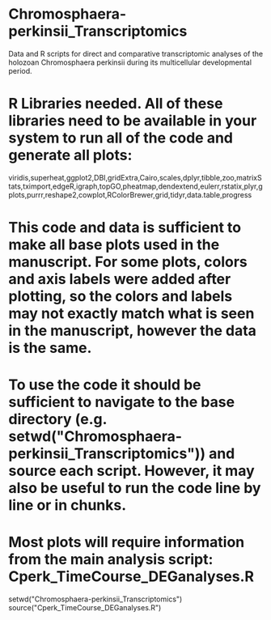 # Chromosphaera-perkinsii_Transcriptomics
Data and R scripts for direct and comparative transcriptomic analyses of the holozoan Chromosphaera perkinsii during its multicellular developmental period.

# R Libraries needed. All of these libraries need to be available in your system to run all of the code and generate all plots:
viridis,superheat,ggplot2,DBI,gridExtra,Cairo,scales,dplyr,tibble,zoo,matrixStats,tximport,edgeR,igraph,topGO,pheatmap,dendextend,eulerr,rstatix,plyr,gplots,purrr,reshape2,cowplot,RColorBrewer,grid,tidyr,data.table,progress

# This code and data is sufficient to make all base plots used in the manuscript. For some plots, colors and axis labels were added after plotting, so the colors and labels may not exactly match what is seen in the manuscript, however the data is the same.

# To use the code it should be sufficient to navigate to the base directory (e.g. setwd("Chromosphaera-perkinsii_Transcriptomics")) and source each script. However, it may also be useful to run the code line by line or in chunks.

# Most plots will require information from the main analysis script: Cperk_TimeCourse_DEGanalyses.R
setwd("Chromosphaera-perkinsii_Transcriptomics")
source("Cperk_TimeCourse_DEGanalyses.R")

